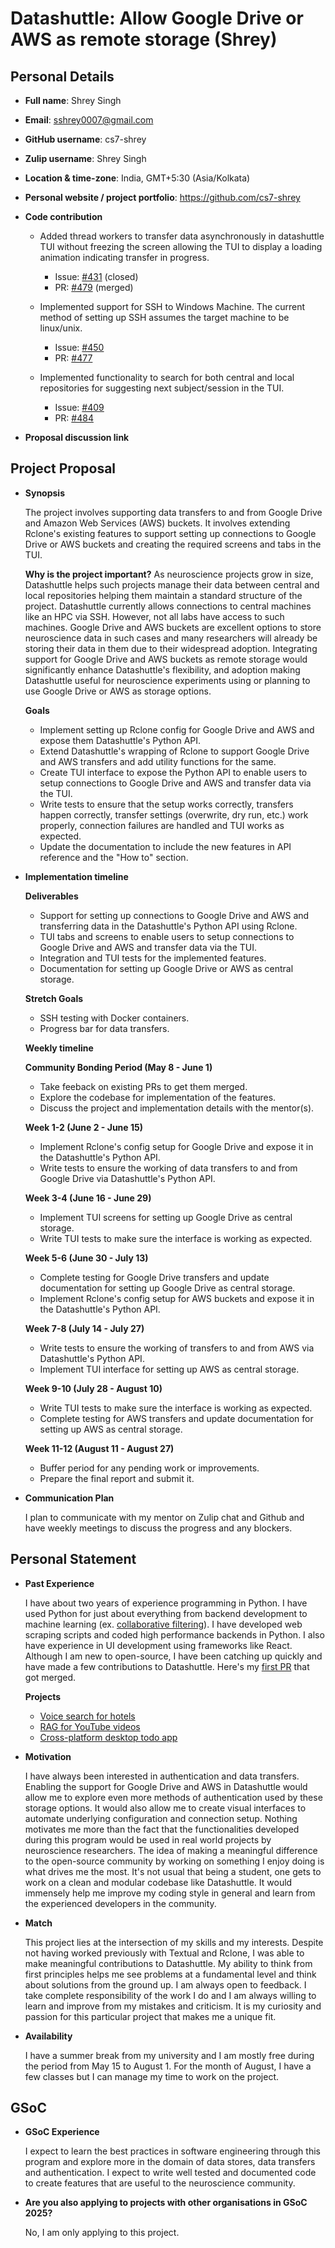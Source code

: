 # Datashuttle: Allow Google Drive or AWS as remote storage (Shrey)

## Personal Details

- **Full name**: Shrey Singh 
- **Email**: sshrey0007@gmail.com
- **GitHub username**: cs7-shrey
- **Zulip username**: Shrey Singh
- **Location & time-zone**: India, GMT+5:30 (Asia/Kolkata)
- **Personal website / project portfolio**: https://github.com/cs7-shrey 
- **Code contribution**
    - Added thread workers to transfer data asynchronously in datashuttle TUI without freezing the screen allowing the TUI to display a loading animation indicating transfer in progress.
        - Issue: [#431](https://github.com/neuroinformatics-unit/datashuttle/issues/431) (closed)
        - PR: [#479](https://github.com/neuroinformatics-unit/datashuttle/pull/479) (merged)
    
    - Implemented support for SSH to Windows Machine. The current method of setting up SSH assumes the target machine to be linux/unix. 
        - Issue: [#450](https://github.com/neuroinformatics-unit/datashuttle/issues/450)
        - PR: [#477](https://github.com/neuroinformatics-unit/datashuttle/pull/477)

    - Implemented functionality to search for both central and local repositories for suggesting next subject/session in the TUI.
        - Issue: [#409](https://github.com/neuroinformatics-unit/datashuttle/issues/409)
        - PR: [#484](https://github.com/neuroinformatics-unit/datashuttle/pull/484)

- **Proposal discussion link**

## Project Proposal

- **Synopsis**
    
    The project involves supporting data transfers to and from Google Drive and Amazon Web Services (AWS) buckets. It involves extending Rclone's existing features to support setting up connections to Google Drive or AWS buckets and creating the required screens and tabs in the TUI.

    **Why is the project important?**
    As neuroscience projects grow in size, Datashuttle helps such projects manage their data between central and local repositories helping them maintain a standard structure of the project. Datashuttle currently allows connections to central machines like an HPC via SSH. However, not all labs have access to such machines. Google Drive and AWS buckets are excellent options to store neuroscience data in such cases and many researchers will already be storing their data in them due to their widespread adoption. Integrating support for Google Drive and AWS buckets as remote storage would significantly enhance Datashuttle's flexibility, and adoption making Datashuttle useful for neuroscience experiments using or planning to use Google Drive or AWS as storage options.

    **Goals**
    
    - Implement setting up Rclone config for Google Drive and AWS and expose them Datashuttle's Python API.
    - Extend Datashuttle's wrapping of Rclone to support Google Drive and AWS transfers and add utility functions for the same.
    - Create TUI interface to expose the Python API to enable users to setup connections to Google Drive and AWS and transfer data via the TUI.
    - Write tests to ensure that the setup works correctly, transfers happen correctly, transfer settings (overwrite, dry run, etc.) work properly, connection failures are handled and TUI works as expected.
    - Update the documentation to include the new features in API reference and the "How to" section. 


- **Implementation timeline**

    **Deliverables**

    - Support for setting up connections to Google Drive and AWS and transferring data in the Datashuttle's Python API using Rclone.
    - TUI tabs and screens to enable users to setup connections to Google Drive and AWS and transfer data via the TUI.
    - Integration and TUI tests for the implemented features.
    - Documentation for setting up Google Drive or AWS as central storage.

    **Stretch Goals**

    - SSH testing with Docker containers.
    - Progress bar for data transfers.


    **Weekly timeline**

    **Community Bonding Period (May 8 - June 1)**
    
    - Take feeback on existing PRs to get them merged.
    - Explore the codebase for implementation of the features.
    - Discuss the project and implementation details with the mentor(s).

    **Week 1-2 (June 2 - June 15)**
    
    - Implement Rclone's config setup for Google Drive and expose it in the Datashuttle's Python API.
    - Write tests to ensure the working of data transfers to and from Google Drive via Datashuttle's Python API.
    
    **Week 3-4 (June 16 - June 29)**

    - Implement TUI screens for setting up Google Drive as central storage.
    - Write TUI tests to make sure the interface is working as expected.

    **Week 5-6 (June 30 - July 13)**

    - Complete testing for Google Drive transfers and update documentation for setting up Google Drive as central storage.
    - Implement Rclone's config setup for AWS buckets and expose it in the Datashuttle's Python API.
    
    **Week 7-8 (July 14 - July 27)**

    - Write tests to ensure the working of transfers to and from AWS via Datashuttle's Python API.
    - Implement TUI interface for setting up AWS as central storage. 

    **Week 9-10 (July 28 - August 10)**

    - Write TUI tests to make sure the interface is working as expected.
    - Complete testing for AWS transfers and update documentation for setting up AWS as central storage.

    **Week 11-12 (August 11 - August 27)**

    - Buffer period for any pending work or improvements.
    - Prepare the final report and submit it.

- **Communication Plan** 

    I plan to communicate with my mentor on Zulip chat and Github and have weekly meetings to discuss the progress and any blockers. 


## Personal Statement

- **Past Experience**
    
    I have about two years of experience programming in Python. I have used Python for just about everything from backend development to machine learning (ex. [collaborative filtering](https://www.kaggle.com/code/kglshrey/fastai-collaborativefiltering)). I have developed web scraping scripts and coded high performance backends in Python. I also have experience in UI development using frameworks like React. Although I am new to open-source, I have been catching up quickly and have made a few contributions to Datashuttle. Here's my [first PR](https://github.com/neuroinformatics-unit/datashuttle/pull/479) that got merged.

    **Projects**
    - [Voice search for hotels](https://github.com/cs7-shrey/haven)
    - [RAG for YouTube videos](https://github.com/cs7-shrey/youtube-rag-chatbot)
    - [Cross-platform desktop todo app](https://github.com/cs7-shrey/broski)
    

- **Motivation**
    
    I have always been interested in authentication and data transfers. Enabling the support for Google Drive and AWS in Datashuttle would allow me to explore even more methods of authentication used by these storage options. It would also allow me to create visual interfaces to automate underlying configuration and connection setup. Nothing motivates me more than the fact that the functionalities developed during this program would be used in real world projects by neuroscience researchers. The idea of making a meaningful difference to the open-source community by working on something I enjoy doing is what drives me the most. It's not usual that being a student, one gets to work on a clean and modular codebase like Datashuttle. It would immensely help me improve my coding style in general and learn from the experienced developers in the community.

- **Match**

    This project lies at the intersection of my skills and my interests. Despite not having worked previously with Textual and Rclone, I was able to make meaningful contributions to Datashuttle. My ability to think from first principles helps me see problems at a fundamental level and think about solutions from the ground up. I am always open to feedback. I take complete responsibility of the work I do and I am always willing to learn and improve from my mistakes and criticism. It is my curiosity and passion for this particular project that makes me a unique fit.

- **Availability**

    I have a summer break from my university and I am mostly free during the period from May 15 to August 1. For the month of August, I have a few classes but I can manage my time to work on the project.   


## GSoC

- **GSoC Experience**

    I expect to learn the best practices in software engineering through this program and explore more in the domain of data stores, data transfers and authentication. I expect to write well tested and documented code to create features that are useful to the neuroscience community.

- **Are you also applying to projects with other organisations in GSoC 2025?**

    No, I am only applying to this project.
